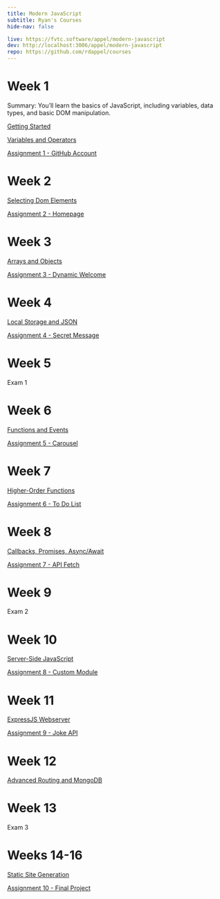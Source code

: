 ```yaml
---
title: Modern JavaScript
subtitle: Ryan's Courses
hide-nav: false

live: https://fvtc.software/appel/modern-javascript
dev: http://localhost:3006/appel/modern-javascript
repo: https://github.com/rdappel/courses
---
```


# Week 1

Summary: You’ll learn the basics of JavaScript, including variables, data types, and basic DOM manipulation.

[Getting Started](/appel/modern-javascript/getting-started)

[Variables and Operators](appel/modern-javascript/variables-and-operators)

[Assignment 1 - GitHub Account](/appel/modern-javascript/assignments/github-account)

# Week 2

[Selecting Dom Elements](/appel/modern-javascript/selecting-dom-elements)

[Assignment 2 - Homepage](/appel/modern-javascript/assignments/homepage)

# Week 3

[Arrays and Objects](/appel/modern-javascript/arrays-and-objects)

[Assignment 3 - Dynamic Welcome](/appel/modern-javascript/assignments/dynamic-welcome)

# Week 4

[Local Storage and JSON](/appel/modern-javascript/local-storage-and-json)

[Assignment 4 - Secret Message](/appel/modern-javascript/assignments/secret-message)

# Week 5

Exam 1

# Week 6

[Functions and Events](/appel/modern-javascript/functions-and-events)

[Assignment 5 - Carousel](/appel/modern-javascript/assignments/carousel)

# Week 7

[Higher-Order Functions](/appel/modern-javascript/higher-order-functions)

[Assignment 6 - To Do List](/appel/modern-javascript/assignments/to-do-list)

# Week 8

[Callbacks, Promises, Async/Await](/appel/modern-javascript/callbacks-promises-async-await)

[Assignment 7 - API Fetch](/appel/modern-javascript/assignments/api-fetch) 

# Week 9

Exam 2

# Week 10

[Server-Side JavaScript](/appel/modern-javascript/server-side-javascript)

[Assignment 8 - Custom Module](/appel/modern-javascript/assignments/custom-module)

# Week 11

[ExpressJS Webserver](/appel/modern-javascript/expressjs-webserver)

[Assignment 9 - Joke API](/appel/modern-javascript/assignments/joke-api)

# Week 12

[Advanced Routing and MongoDB](/appel/modern-javascript/routing-and-mongodb)

# Week 13

Exam 3

# Weeks 14-16

[Static Site Generation](/appel/modern-javascript/static-site-generation)

[Assignment 10 - Final Project](/appel/modern-javascript/assignments/final-project)
